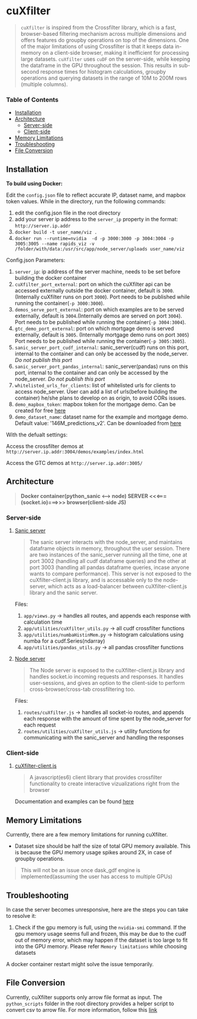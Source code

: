 
# cuXfilter
> `cuXfilter` is inspired from the Crossfilter library, which is a fast, browser-based filtering mechanism across multiple dimensions and offers features do groupby operations on top of the dimensions. One of the major limitations of using Crossfilter is that it keeps data in-memory on a client-side browser, making it inefficient for processing large datasets. `cuXfilter` uses `cuDF` on the server-side, while keeping the dataframe in the GPU throughout the session. This results in sub-second response times for histogram calculations, groupby operations and querying datasets in the range of 10M to 200M rows (multiple columns).

### Table of Contents
- [Installation](#installation)
- [Architecture](#architecture)
    - [Server-side](#server-side)
    - [Client-side](#client-side)
- [Memory Limitations](#memory-limitations)
- [Troubleshooting](#troubleshooting)
- [File Conversion](#file-conversion)


## Installation


**To build using Docker:**

Edit the `config.json` file to reflect accurate IP, dataset name, and mapbox token values. While in the directory, run the following commands:

1. edit the config.json file in the root directory
2. add your server ip address to the `server_ip` property in the format: `http://server.ip.addr`
3. `docker build -t user_name/viz .`
4. `docker run --runtime=nvidia  -d -p 3000:3000 -p 3004:3004 -p 3005:3005 --name rapids_viz -v /folder/with/data:/usr/src/app/node_server/uploads user_name/viz`

Config.json Parameters:

1. `server_ip`: ip address of the server machine, needs to be set before building the docker container
2. `cuXfilter_port_external`: port on which the cuXfilter api can be accessed externally outside the docker container, default is `3000`. (Internally cuXfilter runs on port `3000`). Port needs to be published while running the container(`-p 3000:3000`).
3. `demos_serve_port_external`: port on which examples are to be served externally, default is `3004`.(Internally demos are served on port `3004`). Port needs to be published while running the container(`-p 3004:3004`).
4. `gtc_demo_port_external`: port on which mortgage demo is served externally, default is `3005`. (Internally mortgage demo runs on port `3005`) Port needs to be published while running the container(`-p 3005:3005`).
5. `sanic_server_port_cudf_internal`: sanic_server(cudf) runs on this port, internal to the container and can only be accessed by the node_server. *Do not publish this port*
6. `sanic_server_port_pandas_internal`: sanic_server(pandas) runs on this port, internal to the container and can only be accessed by the node_server. *Do not publish this port*
7. `whitelisted_urls_for_clients`: list of whitelisted urls for clients to access node_server. User can add a list of urls(before building the container) he/she plans to develop on as origin, to avoid CORs issues.
8. `demo_mapbox_token`: mapbox token for the mortgage demo. Can be created for free [here](https://www.mapbox.com/help/define-access-token/)
9. `demo_dataset_name`: dataset name for the example and mortgage demo. Default value: '146M_predictions_v2'. Can be downloaded from [here](https://drive.google.com/open?id=12HiPwoxmmLsWhQHQMgyzxTk4za_Y7XRh)


With the defualt settings:

Access the crossfilter demos at `http://server.ip.addr:3004/demos/examples/index.html`

Access the GTC demos at `http://server.ip.addr:3005/`


## Architecture
> **Docker container(python_sanic <--> node) SERVER  <<<===(socket.io)===>>> browser(client-side JS)**

### Server-side
1. [Sanic server](sanic_server)

    > The sanic server interacts with the node_server, and maintains dataframe objects in memory, throughout the user session. There are two instances of the sanic_server running all the time, one at port 3002 (handling all cudf dataframe queries) and the other at port 3003 (handling all pandas dataframe queries, incase anyone wants to compare performance). This server is not exposed to the cuXfilter-client.js library, and is accessable only to the node-server, which acts as a load-balancer between cuXfilter-client.js library and the sanic server.

    Files:
    1. `app/views.py` -> handles all routes, and appends each response with calculation time
    2. `app/utilities/cuXfilter_utils.py` -> all cudf crossfilter functions
    3. `app/utilities/numbaHistinMem.py` -> histogram calculations using numba for a cudf.Series(ndarray)
    4. `app/utilities/pandas_utils.py` -> all pandas crossfilter functions



2. [Node server](node_server)

    > The Node server is exposed to the cuXfilter-client.js library and handles socket.io incoming requests and responses. It handles user-sessions, and gives an option to the client-side to perform cross-browser/cross-tab crossfiltering too.

    Files:
    1. `routes/cuXfilter.js` -> handles all socket-io routes, and appends each response with the amount of time spent by the node_server for each request
    2. `routes/utilities/cuXfilter_utils.js` -> utility functions for communicating with the sanic_server and handling the responses

### Client-side
1. [cuXfilter-client.js](client_side)

    > A javascript(es6) client library that provides crossfilter functionality to create interactive vizualizations right from the browser

    Documentation and examples can be found [here](client_side)



## Memory Limitations
Currently, there are a few memory limitations for running cuXfilter.

- Dataset size should be half the size of total GPU memory available. This is because the GPU memory usage spikes around 2X, in case of groupby operations.

>  This will not be an issue once dask_gdf engine is implemented(assuming the user has access to multiple GPUs)



## Troubleshooting
In case the server becomes unresponsive, here are the steps you can take to resolve it:

1. Check if the gpu memory is full, using the `nvidia-smi` command. If the gpu memory usage seems full and frozen, this may be due to the cudf out of memory error, which may happen if the dataset is too large to fit into the GPU memory. Please refer `Memory limitations` while choosing datasets

A docker container restart might solve the issue temporarily.



## File Conversion
Currently, cuXfilter supports only arrow file format as input. The `python_scripts` folder in the root directory provides a helper script to convert csv to arrow file. For more information, follow this [link](python_scripts)
